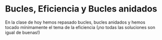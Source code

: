 # Bucles, Eficiencia y Bucles anidados

En la clase de hoy hemos repasado bucles, bucles anidados y hemos tocado mínimamente el tema de la eficiencia (¡no todas las soluciones son igual de buenas!)

